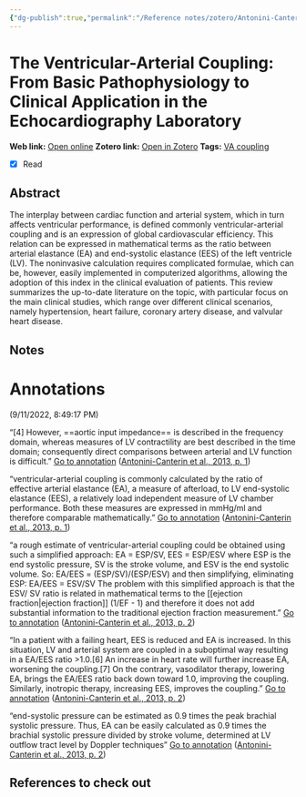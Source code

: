 ```yaml
---
{"dg-publish":true,"permalink":"/Reference notes/zotero/Antonini-Canterin.etal2013/","title":"The Ventricular-Arterial Coupling: From Basic Pathophysiology to Clinical Application in the Echocardiography Laboratory"}
---
```



# The Ventricular-Arterial Coupling: From Basic Pathophysiology to Clinical Application in the Echocardiography Laboratory
**Web link:** [Open online](https://www.ncbi.nlm.nih.gov/pmc/articles/PMC5353400/)
**Zotero link:** [Open in Zotero](zotero://select/items/@Antonini-Canterin.etal2013)
**Tags:** [VA coupling](../../Knowledge/Medicine/Ventriculo-arterial%20coupling.md)
- [x] Read

## Abstract

The interplay between cardiac function and arterial system, which in turn affects ventricular performance, is defined commonly ventricular-arterial coupling and is an expression of global cardiovascular efficiency. This relation can be expressed in mathematical terms as the ratio between arterial elastance (EA) and end-systolic elastance (EES) of the left ventricle (LV). The noninvasive calculation requires complicated formulae, which can be, however, easily implemented in computerized algorithms, allowing the adoption of this index in the clinical evaluation of patients. This review summarizes the up-to-date literature on the topic, with particular focus on the main clinical studies, which range over different clinical scenarios, namely hypertension, heart failure, coronary artery disease, and valvular heart disease.

## Notes
# Annotations  
(9/11/2022, 8:49:17 PM)

“[4] However, ==aortic input impedance== is described in the frequency domain, whereas measures of LV contractility are best described in the time domain; consequently direct comparisons between arterial and LV function is difficult.” [Go to annotation](zotero://open-pdf/library/items/MUWZ85HI?page=1&annotation=NIS5GYDK) ([Antonini-Canterin et al., 2013, p. 1](zotero://select/library/items/6LTA4EFN))

“ventricular-arterial coupling is commonly calculated by the ratio of effective arterial elastance (EA), a measure of afterload, to LV end-systolic elastance (EES), a relatively load independent measure of LV chamber performance. Both these measures are expressed in mmHg/ml and therefore comparable mathematically.” [Go to annotation](zotero://open-pdf/library/items/MUWZ85HI?page=1&annotation=KSS7BER8) ([Antonini-Canterin et al., 2013, p. 1](zotero://select/library/items/6LTA4EFN))

“a rough estimate of ventricular-arterial coupling could be obtained using such a simplified approach: EA = ESP/SV, EES = ESP/ESV where ESP is the end systolic pressure, SV is the stroke volume, and ESV is the end systolic volume. So: EA/EES = (ESP/SV)/(ESP/ESV) and then simplifying, eliminating ESP: EA/EES = ESV/SV The problem with this simplified approach is that the ESV/ SV ratio is related in mathematical terms to the [[ejection fraction\|ejection fraction]] (1/EF - 1) and therefore it does not add substantial information to the traditional ejection fraction measurement.” [Go to annotation](zotero://open-pdf/library/items/MUWZ85HI?page=2&annotation=IBSQ5TDE) ([Antonini-Canterin et al., 2013, p. 2](zotero://select/library/items/6LTA4EFN))

“In a patient with a failing heart, EES is reduced and EA is increased. In this situation, LV and arterial system are coupled in a suboptimal way resulting in a EA/EES ratio >1.0.[6] An increase in heart rate will further increase EA, worsening the coupling.[7] On the contrary, vasodilator therapy, lowering EA, brings the EA/EES ratio back down toward 1.0, improving the coupling. Similarly, inotropic therapy, increasing EES, improves the coupling.” [Go to annotation](zotero://open-pdf/library/items/MUWZ85HI?page=2&annotation=KSIK4N2Z) ([Antonini-Canterin et al., 2013, p. 2](zotero://select/library/items/6LTA4EFN))

“end-systolic pressure can be estimated as 0.9 times the peak brachial systolic pressure. Thus, EA can be easily calculated as 0.9 times the brachial systolic pressure divided by stroke volume, determined at LV outflow tract level by Doppler techniques” [Go to annotation](zotero://open-pdf/library/items/MUWZ85HI?page=2&annotation=G656L8P8) ([Antonini-Canterin et al., 2013, p. 2](zotero://select/library/items/6LTA4EFN))

## References to check out